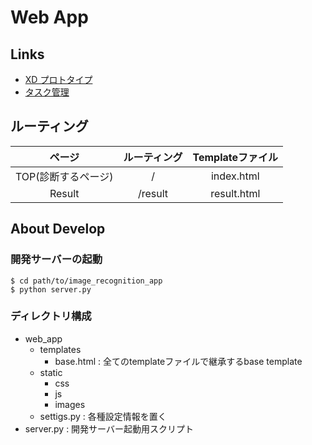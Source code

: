 # Web App

## Links

- [XD プロトタイプ](https://xd.adobe.com/view/00f5a7b2-4a01-4867-60f3-c4a10b1cb50a-76c4/)
- [タスク管理](https://github.com/FUJITOSHION/image_recognition_app/projects/1)

## ルーティング

| ページ | ルーティング | Templateファイル |
| :---: | :---: | :---: |
| TOP(診断するページ) | / | index.html |
| Result | /result | result.html |

## About Develop

### 開発サーバーの起動

```shell script
$ cd path/to/image_recognition_app
$ python server.py
```

### ディレクトリ構成

- web_app
    - templates
        - base.html : 全てのtemplateファイルで継承するbase template
    - static
         - css
         - js
         - images
    - settigs.py : 各種設定情報を置く
- server.py : 開発サーバー起動用スクリプト
